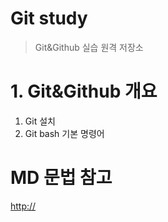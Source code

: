 # Git study
> Git&Github 실습 원격 저장소
>

# 1. Git&Github 개요
1) Git 설치
2) Git bash 기본 명령어

# MD 문법 참고
[http://](https://docs.github.com/ko/get-started/writing-on-github)
